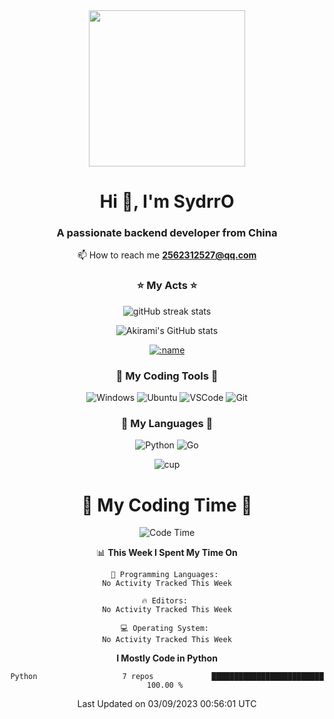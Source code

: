 <div align="center">

 <a href="https://v2.nonebot.dev/">
    <img src="https://pic.imgdb.cn/item/64d89d451ddac507ccd6c5b6.jpg width="500" height="250">
</a>

<h1 align="center">Hi 👋, I'm SydrrO</h1>
<h3 align="center">A passionate backend developer from China</h3>

📫 How to reach me   **2562312527@qq.com**

<h3 align="center"</h3>
<p align="center">
</p>

### ⭐ My Acts ⭐

<p align="center">
  <img src="http://github-readme-streak-stats.herokuapp.com?user=Sydrro&hide_border=true&date_format=M%20j%5B%2C%20Y%5D"  alt="gitHub streak stats"/>
</p>

</div>


<p align="center">
  <img src="https://github-readme-stats.vercel.app/api?username=Sydrro&show_icons=true&hide_border=true"  alt="Akirami's GitHub stats"/>
</p>

<p align="center">
<a href="https://fxxkpython.com">
  <img src="https://count.getloli.com/get/@:ydrro" alt=":name" />
</a>
</p>


<div align="center">

### 🧰 **My Coding Tools** 🧰

![Windows](https://img.shields.io/badge/-Windows-0078D6?style=flat-square&logo=Windows&logoColor=fff)
![Ubuntu](https://img.shields.io/badge/-Ubuntu-E95420?style=flat-square&logo=Ubuntu&logoColor=fff)
![VSCode](https://img.shields.io/badge/-VSCode-007ACC?style=flat-square&logo=visualstudiocode&logoColor=fff)
![Git](https://img.shields.io/badge/-Git-F05032?style=flat-square&logo=git&logoColor=fff)

### 🌟 **My Languages** 🌟

![Python](https://img.shields.io/badge/-Python-3776AB?style=flat-square&logo=Python&logoColor=fff)
![Go](https://img.shields.io/badge/-Go-00ADD8?style=flat-square&logo=Go&logoColor=fff)


![cup](https://github-profile-trophy.vercel.app/?username=sydrro&theme=buddhism&row=2&column=3)
</div>


<div align="center">

<h1 align="center">👀 My Coding Time 👀</h1>
 
 
 <!--START_SECTION:waka-->
![Code Time](http://img.shields.io/badge/Code%20Time-21%20hrs%2023%20mins-blue)

📊 **This Week I Spent My Time On** 

```text
💬 Programming Languages: 
No Activity Tracked This Week

🔥 Editors: 
No Activity Tracked This Week

💻 Operating System: 
No Activity Tracked This Week
```

**I Mostly Code in Python** 

```text
Python                   7 repos             █████████████████████████   100.00 % 
```




 Last Updated on 03/09/2023 00:56:01 UTC
<!--END_SECTION:waka-->

</div>


